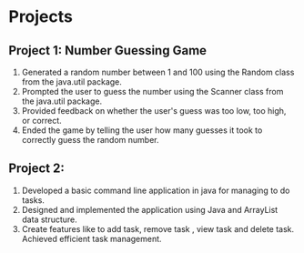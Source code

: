 # Projects 

## Project 1: Number Guessing Game 
1. Generated a random number between 1 and 100 using the Random class from the java.util package.
2. Prompted the user to guess the number using the Scanner class from the java.util package.
3. Provided feedback on whether the user's guess was too low, too high, or correct.
4. Ended the game by telling the user how many guesses it took to correctly guess the random number.

## Project 2: 
1. Developed a basic command line application in java for managing to do tasks.
2. Designed and implemented the application using Java and ArrayList data structure.
3. Create features like to add task, remove task , view task and delete task. Achieved efficient task management.

